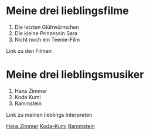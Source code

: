 # Meine drei lieblingsfilme

1. Die letzten Glühwürmchen
2. Die kleine Prinzessin Sara
3. Nicht noch ein Teenie-Film

Link zu den Filmen



# Meine drei lieblingsmusiker


1. Hans Zimmer
2. Koda Kumi
3. Rammstein


Link zu meinen lieblings Interpreten

[Hans Zimmer](Hans-Zimmer.md)
[Koda-Kumi](Koda-Kumi.md)
[Rammstein](Rammstein.md)



